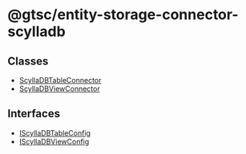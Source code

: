 # @gtsc/entity-storage-connector-scylladb

## Classes

- [ScyllaDBTableConnector](classes/ScyllaDBTableConnector.md)
- [ScyllaDBViewConnector](classes/ScyllaDBViewConnector.md)

## Interfaces

- [IScyllaDBTableConfig](interfaces/IScyllaDBTableConfig.md)
- [IScyllaDBViewConfig](interfaces/IScyllaDBViewConfig.md)
